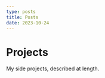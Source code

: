 ```yaml
---
type: posts
title: Posts
date: 2023-10-24
---
```


# Projects

My side projects, described at length.